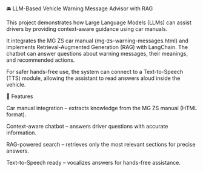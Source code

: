 🚘 LLM-Based Vehicle Warning Message Advisor with RAG

This project demonstrates how Large Language Models (LLMs) can assist drivers by providing context-aware guidance using car manuals.

It integrates the MG ZS car manual (mg-zs-warning-messages.html) and implements Retrieval-Augmented Generation (RAG) with LangChain. The chatbot can answer questions about warning messages, their meanings, and recommended actions.

For safer hands-free use, the system can connect to a Text-to-Speech (TTS) module, allowing the assistant to read answers aloud inside the vehicle.

🔑 Features

Car manual integration – extracts knowledge from the MG ZS manual (HTML format).

Context-aware chatbot – answers driver questions with accurate information.

RAG-powered search – retrieves only the most relevant sections for precise answers.

Text-to-Speech ready – vocalizes answers for hands-free assistance.
